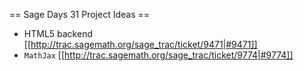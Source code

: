 == Sage Days 31 Project Ideas ==

 * HTML5 backend [[http://trac.sagemath.org/sage_trac/ticket/9471|#9471]]
 * `MathJax` [[http://trac.sagemath.org/sage_trac/ticket/9774|#9774]]
